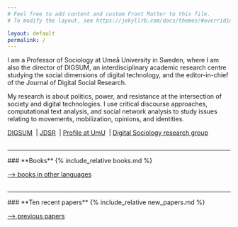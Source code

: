 ```yaml
---
# Feel free to add content and custom Front Matter to this file.
# To modify the layout, see https://jekyllrb.com/docs/themes/#overriding-theme-defaults

layout: default
permalink: /
---
```


I am a Professor of Sociology at Umeå University in Sweden, where I am also the director of DIGSUM, an interdisciplinary academic research centre studying the social dimensions of digital technology, and the editor-in-chief of the Journal of Digital Social Research.

My research is about politics, power, and resistance at the intersection of society and digital technologies. I use critical discourse approaches, computational text analysis, and social network analysis to study issues relating to movements, mobilization, opinions, and identities.

[DIGSUM](https://www.umu.se/en/centre-for-digital-social-research/)
&nbsp;|&nbsp;[JDSR](https://jdsr.io/)
&nbsp;|&nbsp;[Profile at UmU](https://www.umu.se/en/staff/simon-lindgren/)
&nbsp;|&nbsp;[Digital Sociology research group](https://www.umu.se/en/research/groups/digitalsociology/)
<br><br>
<hr>
### **Books**
{% include_relative books.md %}

[--> books in other languages](langbooks)
<br><br>
<hr>
### **Ten recent papers**
{% include_relative new_papers.md %}

[--> previous papers](papers)